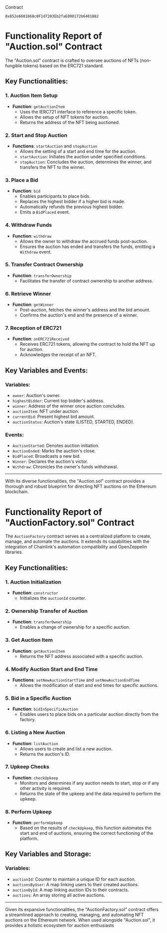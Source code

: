 Contract

	0x852e6601868c0F1d7203Eb2faE890172b6401882



# **Functionality Report of "Auction.sol" Contract**

The "Auction.sol" contract is crafted to oversee auctions of NFTs (non-fungible tokens) based on the ERC721 standard.

## **Key Functionalities:**

### 1. **Auction Item Setup**

- **Function**: `getAuctionItem`
    - Uses the IERC721 interface to reference a specific token.
    - Allows the setup of NFT tokens for auction.
    - Returns the address of the NFT being auctioned.

### 2. **Start and Stop Auction**

- **Functions**: `startAuction` and `stopAuction`
    - Allows the setting of a start and end time for the auction.
    - `startAuction`: Initiates the auction under specified conditions.
    - `stopAuction`: Concludes the auction, determines the winner, and transfers the NFT to the winner.

### 3. **Place a Bid**

- **Function**: `bid`
    - Enables participants to place bids.
    - Replaces the highest bidder if a higher bid is made.
    - Automatically refunds the previous highest bidder.
    - Emits a `BidPlaced` event.

### 4. **Withdraw Funds**

- **Function**: `withdraw`
    - Allows the owner to withdraw the accrued funds post-auction.
    - Ensures the auction has ended and transfers the funds, emitting a `Withdraw` event.

### 5. **Transfer Contract Ownership**

- **Function**: `transferOwnership`
    - Facilitates the transfer of contract ownership to another address.

### 6. **Retrieve Winner**

- **Function**: `getWinner`
    - Post-auction, fetches the winner's address and the bid amount.
    - Confirms the auction's end and the presence of a winner.

### 7. **Reception of ERC721**

- **Function**: `onERC721Received`
    - Receives ERC721 tokens, allowing the contract to hold the NFT up for auction.
    - Acknowledges the receipt of an NFT.

## **Key Variables and Events:**

### **Variables**:

- `owner`: Auction's owner.
- `highestBidder`: Current top bidder's address.
- `winner`: Address of the winner once auction concludes.
- `auctionItem`: NFT under auction.
- `currentBid`: Present highest bid amount.
- `auctionStatus`: Auction's state (LISTED, STARTED, ENDED).

### **Events**:

- `AuctionStarted`: Denotes auction initiation.
- `AuctionEnded`: Marks the auction's close.
- `BidPlaced`: Broadcasts a new bid.
- `Winner`: Declares the auction's victor.
- `Withdraw`: Chronicles the owner's funds withdrawal.

---

With its diverse functionalities, the "Auction.sol" contract provides a thorough and robust blueprint for directing NFT auctions on the Ethereum blockchain.


# **Functionality Report of "AuctionFactory.sol" Contract**

The `AuctionFactory` contract serves as a centralized platform to create, manage, and automate the auctions. It extends its capabilities with the integration of Chainlink's automation compatibility and OpenZeppelin libraries.

## **Key Functionalities:**

### 1. **Auction Initialization**

- **Function**: `constructor`
    - Initializes the `auctionId` counter.

### 2. **Ownership Transfer of Auction**

- **Function**: `transferOwnership`
    - Enables a change of ownership for a specific auction.

### 3. **Get Auction Item**

- **Function**: `getAuctionItem`
    - Returns the NFT address associated with a specific auction.

### 4. **Modify Auction Start and End Time**

- **Functions**: `setNewAuctionStartTime` and `setNewAuctionEndTime`
    - Allows the modification of start and end times for specific auctions.

### 5. **Bid in a Specific Auction**

- **Function**: `bidInSpecificAuction`
    - Enables users to place bids on a particular auction directly from the factory.

### 6. **Listing a New Auction**

- **Function**: `listAuction`
    - Allows users to create and list a new auction.
    - Returns the auction's ID.

### 7. **Upkeep Checks**

- **Function**: `checkUpkeep`
    - Monitors and determines if any auction needs to start, stop or if any other activity is required.
    - Returns the state of the upkeep and the data required to perform the upkeep.

### 8. **Perform Upkeep**

- **Function**: `performUpkeep`
    - Based on the results of `checkUpkeep`, this function automates the start and end of auctions, ensuring the correct functioning of the platform.

## **Key Variables and Storage:**

### **Variables**:

- `auctionId`: Counter to maintain a unique ID for each auction.
- `auctionsByUser`: A map linking users to their created auctions.
- `auctionById`: A map linking auction IDs to their contracts.
- `auctions`: An array storing all active auctions.

---

Given its expansive functionalities, the "AuctionFactory.sol" contract offers a streamlined approach to creating, managing, and automating NFT auctions on the Ethereum network. When used alongside "Auction.sol", it provides a holistic ecosystem for auction enthusiasts